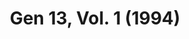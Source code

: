 ---
title: "Gen 13, Vol. 1 (1994)"
issue: 1A
issue_nr: 1
full_title: ""
subtitle: ""
story_arc: ""
crossover: ""
variant: ""
publisher: Image Comics
creators: 
  - Brandon Choi
  - Richard Johnson
  - Travis Charest
release_date: Feb 1994
release_year: 1994
genre:
  - Action
  - Adventure
  - Super-Heroes
format: Comic
pages: 32
signed_by: ""
price: 2.5
---